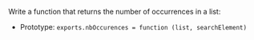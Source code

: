 Write a function that returns the number of occurrences in a list:
- Prototype: ```exports.nbOccurences = function (list, searchElement)```
```
